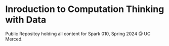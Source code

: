 # Inroduction to Computation Thinking with Data


Public Repositoy holding all content for Spark 010, Spring 2024 @ UC Merced.
